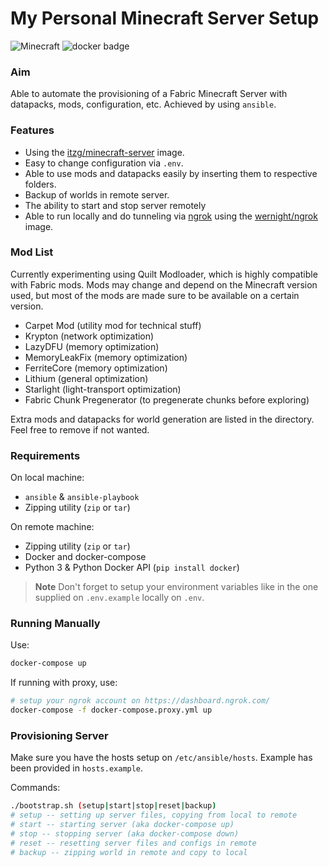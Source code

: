 # My Personal Minecraft Server Setup

![Minecraft](https://img.shields.io/badge/Minecraft-1.19.2-green?logo=minecraft)
![docker badge](https://img.shields.io/badge/Docker-20.10.6-blue?logo=docker)

### Aim

Able to automate the provisioning of a Fabric Minecraft Server with datapacks, mods, configuration, etc.
Achieved by using `ansible`.

### Features

- Using the [itzg/minecraft-server](https://github.com/itzg/docker-minecraft-server/) image.
- Easy to change configuration via `.env`.
- Able to use mods and datapacks easily by inserting them to respective folders.
- Backup of worlds in remote server.
- The ability to start and stop server remotely
- Able to run locally and do tunneling via [ngrok](https://ngrok.com/) using the [wernight/ngrok](https://github.com/wernight/ngrok) image.

### Mod List

Currently experimenting using Quilt Modloader, which is highly compatible with Fabric mods. Mods may change and depend on the Minecraft version used, but most of the mods are made sure to be available on a certain version.

- Carpet Mod (utility mod for technical stuff)
- Krypton (network optimization)
- LazyDFU (memory optimization)
- MemoryLeakFix (memory optimization)
- FerriteCore (memory optimization)
- Lithium (general optimization)
- Starlight (light-transport optimization)
- Fabric Chunk Pregenerator (to pregenerate chunks before exploring)

Extra mods and datapacks for world generation are listed in the directory. Feel free to remove if not wanted.

### Requirements

On local machine:

- `ansible` & `ansible-playbook`
- Zipping utility (`zip` or `tar`)

On remote machine:

- Zipping utility (`zip` or `tar`)
- Docker and docker-compose
- Python 3 & Python Docker API (`pip install docker`)

> **Note**
> Don't forget to setup your environment variables like in the one supplied on `.env.example` locally on `.env`.

### Running Manually

Use:

```bash
docker-compose up
```

If running with proxy, use:

```bash
# setup your ngrok account on https://dashboard.ngrok.com/
docker-compose -f docker-compose.proxy.yml up
```

### Provisioning Server

Make sure you have the hosts setup on `/etc/ansible/hosts`.
Example has been provided in `hosts.example`.

Commands:

```bash
./bootstrap.sh (setup|start|stop|reset|backup)
# setup -- setting up server files, copying from local to remote
# start -- starting server (aka docker-compose up)
# stop -- stopping server (aka docker-compose down)
# reset -- resetting server files and configs in remote
# backup -- zipping world in remote and copy to local
```
